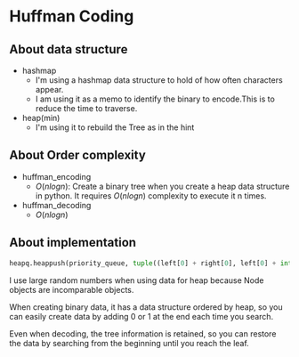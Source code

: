 # Huffman Coding

## About data structure

- hashmap
  - I'm using a hashmap data structure to hold of how often characters appear.
  - I am using it as a memo to identify the binary to encode.This is to reduce the time to traverse.
- heap(min)
  - I'm using it to rebuild the Tree as in the hint

## About Order complexity

- huffman_encoding
  - $O(n log n)$: Create a binary tree when you create a heap data structure in python. It requires $O(nlogn)$ complexity to execute it n times.
- huffman_decoding
  - $O(n log n)$
## About implementation

```py
heapq.heappush(priority_queue, tuple((left[0] + right[0], left[0] + int(random.random() * 1000), merge_node)))
```
I use large random numbers when using data for heap because Node objects are incomparable objects.

When creating binary data, it has a data structure ordered by heap, so you can easily create data by adding 0 or 1 at the end each time you search.

Even when decoding, the tree information is retained, so you can restore the data by searching from the beginning until you reach the leaf.